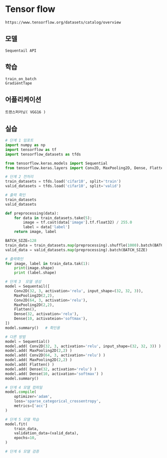 # Tensor flow
    https://www.tensorflow.org/datasets/catalog/overview

## 모델
    Sequentail API

## 학습
    train_on_batch
    GradientTape

## 어플리케이션
    트랜스퍼러닝( VGG16 )    

<!-- 
for data in train_datasets.take(5);
    image = tf.cast(data['image'].tf.float32) / 255.0
    label = data['label']

    # print(data['image'].shape)
    # print(data['label'])
    # print(data['image']) 
-->


## 실습
```Python
# 단계 1 임포트
import numpy as np
import tensorflow as tf
import tensorflow_datasets as tfds

from tensorflow.keras.models import Sequential
from tensorflow.keras.layers import Conv2D, MaxPooling2D, Dense, Flatten

# 단계 2 전처리
train_datasets = tfds.load('cifar10', split='train')
valid_datasets = tfds.load('cifar10', split='valid')

# 출력 확인
train_datasets  
valid_datasets

def preprocessing(data):
    for data in train_datasets.take(5);
        image = tf.cast(data['image'].tf.float32) / 255.0
        label = data['label']
    return image, label

BATCH_SIZE=128
train_data = train_datasets.map(preprocessing).shuffle(1000).batch(BATCH_SIZE)
valid_data = valid_datasets.map(preprocessing).batch(BATCH_SIZE)

# 출력확인
for image, label in train_data.tak(1):
    print(image.shape)
    print (label.shape)

# 단계 3  모델 생성
model = Sequentail([
    Conv2D(32, 3, activation='relu', input_shape=(32, 32, 3)),
    MaxPooling2D(2,2),
    Conv2D(64, 3, activation='relu'),
    MaxPooling2D(2,2),
    Flatten(),
    Dense(32, activation='relu'),
    Dense(10, activateion='softmax'),
])
model.summary()   # 확인용

# 다른 방법
model = Sequential()
model.add( Conv2D(32, 3, activation='relu', input_shape=(32, 32, 3)) )
model.add( MaxPooling2D(2,2) )
model.add( Conv2D(64, 3, activation='relu') )
model.add( MaxPooling2D(2,2) )
model.add( Flatten() )
model.add( Dense(32, activation='relu') )
model.add( Dense(10, activation='softmax') )
model.summary()

# 단계 4 모델 컴파일
model.compile( 
    optimizer='adam', 
    loss='sparse_categorical_crossentropy', 
    metrics=['acc']
)

# 단계 5 모델 학습
model.fit( 
    train_data,
    validation_data=(valid_data),
    epochs=10,
)

# 단계 6 모델 검증
































```